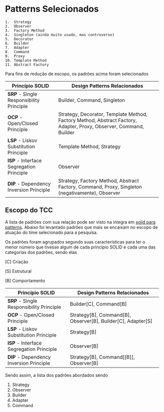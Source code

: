 # Patterns Selecionados

	1.	Strategy
	2.	Observer
	3.	Factory Method
	4.	Singleton (ainda muito usado, mas controverso)
	5.	Decorator
	6.	Builder
	7.	Adapter
	8.	Command
	9.	Proxy
	10.	Template Method
	11. Abstract Factory


Para fins de redução de escopo, os padrões acima foram selecionados


| **Princípio SOLID** | **Design Patterns Relacionados** |
|---------------------|----------------------------------|
| **SRP** - Single Responsibility Principle | Builder, Command, Singleton |
| **OCP** - Open/Closed Principle | Strategy, Decorator, Template Method, Factory Method, Abstract Factory, Adapter, Proxy, Observer, Command, Builder |
| **LSP** - Liskov Substitution Principle | Template Method, Strategy |
| **ISP** - Interface Segregation Principle | Observer |
| **DIP** - Dependency Inversion Principle | Strategy, Factory Method, Abstract Factory, Command, Proxy, Singleton (negativamente), Observer |


## Escopo do TCC

A lista de padrões com sua relação pode ser visto na integra em [solid para patterns](./solid_para_gof.md). Abaixo foi levantado padrões que mais se encaixam no escopo de atuação do time selecionado para a pesquisa.

Os padrões foram agrupados segundo suas características para ter o menor número que tivesse algum de cada princípio SOLID e cada uma das categorias dos padrões, sendo elas 

[C] Criação

[S] Estrutural

[B] Comportamento

| **Princípio SOLID** | **Design Patterns Relacionados** |
|---------------------|----------------------------------|
| **SRP** - Single Responsibility Principle | Builder[C], Command[B] |
| **OCP** - Open/Closed Principle | Strategy[B], Command[B], Observer[B], Builder[C], Adapter[S]|
| **LSP** - Liskov Substitution Principle | Strategy[B] |
| **ISP** - Interface Segregation Principle | Observer[B] |
| **DIP** - Dependency Inversion Principle | Strategy[B], Command[[B]], Observer[B] |


Sendo assim, a lista dos padrões abordados sendo

1. Strategy
2. Observer
3. Builder
4. Adapter
5. Command
